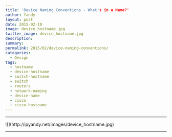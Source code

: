 ```yaml
---
title: 'Device Naming Conventions - What's in a Name?'
author: Yandy
layout: post
date: 2015-02-10
image: device_hostname.jpg
twitter_image: device_hostname.jpg
description: 
summary: 
permalink: 2015/02/device-naming-conventions/
categories:
  - Design
tags:
  - hostname
  - device-hostname
  - switch-hostname
  - switch
  - routers
  - network-naming
  - device-name
  - cisco
  - cisco-hostname
---
```

<hr>
![](http://ipyandy.net/images/device_hostname.jpg)
<hr>
